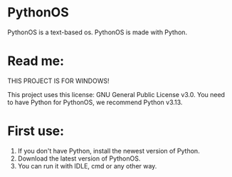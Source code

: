 # PythonOS
PythonOS is a text-based os. PythonOS is made with Python.

# Read me:
THIS PROJECT IS FOR WINDOWS!

This project uses this license: GNU General Public License v3.0.
You need to have Python for PythonOS, we recommend Python v3.13.

# First use:
1. If you don't have Python, install the newest version of Python.
2. Download the latest version of PythonOS.
3. You can run it with IDLE, cmd or any other way.
   
